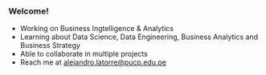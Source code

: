 ### Welcome!
- Working on Business Ingtelligence & Analytics
- Learning about Data Science, Data Engineering, Business Analytics and Business Strategy
- Able to collaborate in multiple projects
- Reach me at alejandro.latorre@pucp.edu.pe
<!--
**alejlatorre/alejlatorre** is a ✨ _special_ ✨ repository because its `README.md` (this file) appears on your GitHub profile.
-->
